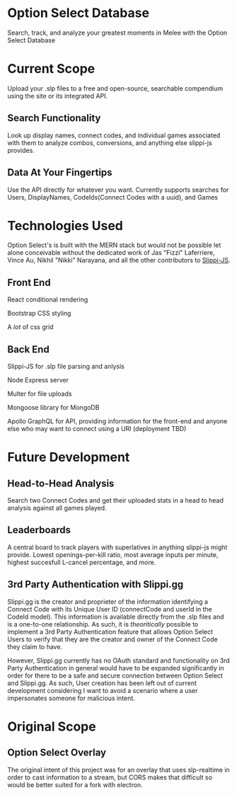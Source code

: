 # **Option Select Database**

 Search, track, and analyze your greatest moments in Melee with the Option Select Database

# **Current Scope**

Upload your .slp files to a free and open-source, searchable compendium using the site or its integrated API. 

## **Search Functionality**

Look up display names, connect codes, and individual games associated with them to analyze combos, conversions, and anything else slippi-js provides.

## **Data At Your Fingertips**

Use the API directly for whatever you want. Currently supports searches for Users, DisplayNames, CodeIds(Connect Codes with a uuid), and Games

# **Technologies Used**

Option Select's is built with the MERN stack but would not be possible let alone conceivable without the dedicated work of Jas "Fizzi" Laferriere, Vince Au, Nikhil "Nikki" Narayana, and all the other contributors to [Slippi-JS](https://github.com/project-slippi/slippi-js).

## **Front End**

React conditional rendering

Bootstrap CSS styling

A *lot* of css grid

## **Back End**

Slippi-JS for .slp file parsing and anlysis

Node Express server

Multer for file uploads

Mongoose library for MongoDB

Apollo GraphQL for API, providing information for the front-end and anyone else who may want to connect using a URI (deployment TBD)

# **Future Development**

## **Head-to-Head Analysis**

Search two Connect Codes and get their uploaded stats in a head to head analysis against all games played.

## **Leaderboards**

A central board to track players with superlatives in anything slippi-js might provide. Lowest openings-per-kill ratio, most average inputs per minute, highest succesfull L-cancel percentage, and more. 

## **3rd Party Authentication with Slippi.gg**

Slippi.gg is the creator and proprieter of the information identifying a Connect Code with its Unique User ID (connectCode and userId in the CodeId model). This information is available directly from the .slp files and is a one-to-one relationship. As such, it is *theoritically* possible to implement a 3rd Party Authentication feature that allows Option Select Users to verify that they are the creator and owner of the Connect Code they claim to have.

However, Slippi.gg currently has no OAuth standard and functionality on 3rd Party Authentication in general would have to be expanded significantly in order for there to be a safe and secure connection between Option Select and Slippi.gg. As such, User creation has been left out of current development considering I want to avoid a scenario where a user impersonates someone for malicious intent.

# **Original Scope**

## **Option Select Overlay**

The original intent of this project was for an overlay that uses slp-realtime in order to cast information to a stream, but CORS makes that difficult so would be better suited for a fork with electron.

